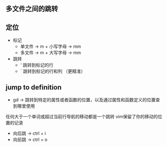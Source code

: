 ## 多文件之间的跳转

## 定位
  - 标记 
    - 单文件 -> m + 小写字母 -> mm
    - 多文件 -> m + 大写字母 -> mm
  - 跳转
    - ‘ 跳转到标记的行
    - ` 跳转到标记的行和列 （更精准）

## jump to definition 
 - gd -> 跳转到特定的属性或者函数的位置，以及通过属性和函数定义的位置查到哪里使用

 任何大于一个单词或超过当前行导航的移动都是一个跳转
 vim保留了你的移动的位置的记录

- 向后跳 -> ctrl + i
- 向前跳 -> ctrl + o

